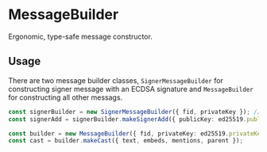 # MessageBuilder

Ergonomic, type-safe message constructor.

## Usage

There are two message builder classes, `SignerMessageBuilder` for constructing signer message with an ECDSA signature and `MessageBuilder`
for constructing all other messags.

```typescript
const signerBuilder = new SignerMessageBuilder({ fid, privateKey }); // privateKey of Ethereum private
const signerAdd = signerBuilder.makeSignerAdd({ publicKey: ed25519.publicKey, privateKey: ed25519.privateKey });

const builder = new MessageBuilder({ fid, privateKey: ed25519.privateKey });
const cast = builder.makeCast({ text, embeds, mentions, parent });
```
